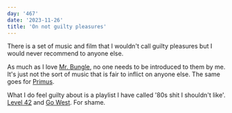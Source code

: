 ```yaml
---
day: '467'
date: '2023-11-26'
title: 'On not guilty pleasures'
---
```


There is a set of music and film that I wouldn't call guilty pleasures but I would never recommend to anyone else.

As much as I love [Mr. Bungle](https://www.youtube.com/watch?v=I8-UmsgDU6Q), no one needs to be introduced to them by me. It's just not the sort of music that is fair to inflict on anyone else. The same goes for [Primus](https://www.youtube.com/watch?v=EbMhFPI4Us0).

What I do feel guilty about is a playlist I have called '80s shit I shouldn't like'. [Level 42](https://www.youtube.com/watch?v=x4m41bBPJvA) and [Go West](https://www.youtube.com/watch?v=XBZUz4C6kqk). For shame.

